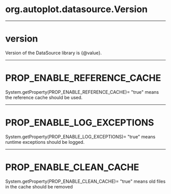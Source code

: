 # org.autoplot.datasource.Version
***
<a name="version"></a>
# version

Version of the DataSource library is {@value}.

***
<a name="PROP_ENABLE_REFERENCE_CACHE"></a>
# PROP_ENABLE_REFERENCE_CACHE

System.getProperty(PROP_ENABLE_REFERENCE_CACHE)=
 "true" means the reference cache should be used.

***
<a name="PROP_ENABLE_LOG_EXCEPTIONS"></a>
# PROP_ENABLE_LOG_EXCEPTIONS

System.getProperty(PROP_ENABLE_LOG_EXCEPTIONS)=
 "true" means runtime exceptions should be logged.

***
<a name="PROP_ENABLE_CLEAN_CACHE"></a>
# PROP_ENABLE_CLEAN_CACHE

System.getProperty(PROP_ENABLE_CLEAN_CACHE)=
 "true" means old files in the cache should be removed


